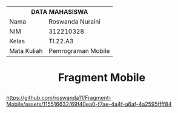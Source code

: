 <table>
  <tr>
    <th colspan="2">DATA MAHASISWA</th>
  </tr>
  <tr>
    <td>Nama</td>
    <td>Roswanda Nuraini</td>
  </tr>
  <tr>
    <td>NIM</td>
    <td>312210328</td>
  </tr>
  <tr>
    <td>Kelas</td>
    <td>TI.22.A3</td>
  </tr>
  <tr>
    <td>Mata Kuliah</td>
    <td>Pemrograman Mobile</td>
  </tr>
</table>

# <p align="center">Fragment Mobile</p>

https://github.com/roswanda11/Fragment-Mobile/assets/115516632/69f40ea0-f7ae-4a4f-a6af-4a2595ffff84




